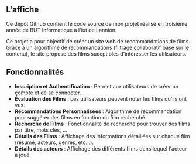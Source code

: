 ## L'affiche 

Ce dépôt Github contient le code source de mon projet réalisé en troisième année de BUT Informatique à l'iut de Lannion.

Ce projet a pour objectif de créer un site web de recommandations de films. 
Grâce à un algorithme de recommandations (filtrage collaboratif basé sur le contenu), le site propose des films suceptibles d'intéresser les utilisateurs.

## Fonctionnalités

- **Inscription et Authentification** : Permet aux utilisateurs de créer un compte et de se connecter.
- **Évaluation des Films** : Les utilisateurs peuvent noter les films qu'ils ont vus.
- **Recommandations Personnalisées** : Algorithme de recommandation pour suggérer des films en fonction du film recherché.
- **Recherche de Films** : Fonctionnalité de recherche pour trouver des films par titre, mots clés, ...
- **Détails des Films** : Affichage des informations détaillées sur chaque film (résumé, acteurs, genres, etc...).
- **Détails des acteurs** : Affichage des différents films dans lequel l'acteur a joué.